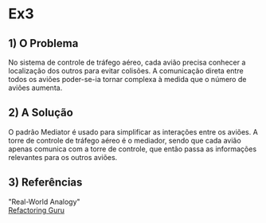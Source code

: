 # Ex3

## 1) O Problema

No sistema de controle de tráfego aéreo, cada avião precisa conhecer a localização dos outros para evitar colisões. A comunicação direta entre todos os aviões poder-se-ia tornar complexa à medida que o número de aviões aumenta.

## 2) A Solução

O padrão Mediator é usado para simplificar as interações entre os aviões. A torre de controle de tráfego aéreo é o mediador, sendo que cada avião apenas comunica com a torre de controle, que então passa as informações relevantes para os outros aviões.

## 3) Referências

"Real-World Analogy"\
[Refactoring Guru](https://refactoring.guru/design-patterns/mediator)